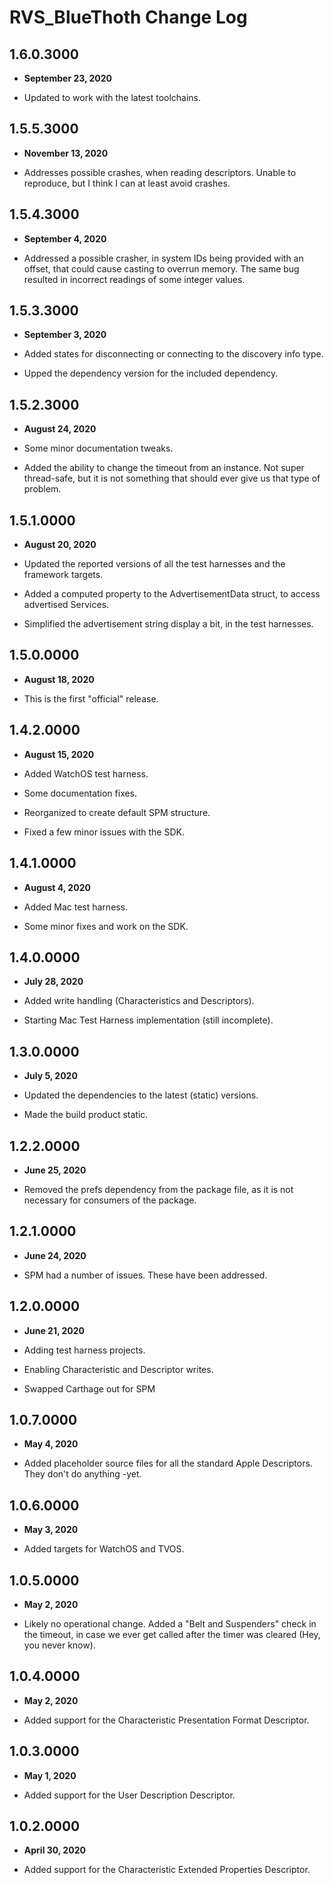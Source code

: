 # RVS_BlueThoth Change Log

## 1.6.0.3000

- **September 23, 2020**

- Updated to work with the latest toolchains.

## 1.5.5.3000

- **November 13, 2020**

- Addresses possible crashes, when reading descriptors. Unable to reproduce, but I think I can at least avoid crashes.

## 1.5.4.3000

- **September 4, 2020**

- Addressed a possible crasher, in system IDs being provided with an offset, that could cause casting to overrun memory. The same bug resulted in incorrect readings of some integer values.

## 1.5.3.3000

- **September 3, 2020**

- Added states for disconnecting or connecting to the discovery info type.
- Upped the dependency version for the included dependency.

## 1.5.2.3000

- **August 24, 2020**

- Some minor documentation tweaks.
- Added the ability to change the timeout from an instance. Not super thread-safe, but it is not something that should ever give us that type of problem.

## 1.5.1.0000

- **August 20, 2020**

- Updated the reported versions of all the test harnesses and the framework targets.
- Added a computed property to the AdvertisementData struct, to access advertised Services.
- Simplified the advertisement string display a bit, in the test harnesses.

## 1.5.0.0000

- **August 18, 2020**

- This is the first "official" release.

## 1.4.2.0000

- **August 15, 2020**

- Added WatchOS test harness.
- Some documentation fixes.
- Reorganized to create default SPM structure.
- Fixed a few minor issues with the SDK.

## 1.4.1.0000

- **August 4, 2020**

- Added Mac test harness.
- Some minor fixes and work on the SDK.

## 1.4.0.0000

- **July 28, 2020**

- Added write handling (Characteristics and Descriptors).
- Starting Mac Test Harness implementation (still incomplete).

## 1.3.0.0000

- **July 5, 2020**

- Updated the dependencies to the latest (static) versions.
- Made the build product static.

## 1.2.2.0000

- **June 25, 2020**

- Removed the prefs dependency from the package file, as it is not necessary for consumers of the package.

## 1.2.1.0000

- **June 24, 2020**

- SPM had a number of issues. These have been addressed.

## 1.2.0.0000

- **June 21, 2020**

- Adding test harness projects.
- Enabling Characteristic and Descriptor writes.
- Swapped Carthage out for SPM

## 1.0.7.0000

- **May 4, 2020**

- Added placeholder source files for all the standard Apple Descriptors. They don't do anything -yet.

## 1.0.6.0000

- **May 3, 2020**

- Added targets for WatchOS and TVOS.

## 1.0.5.0000

- **May 2, 2020**

- Likely no operational change. Added a "Belt and Suspenders" check in the timeout, in case we ever get called after the timer was cleared (Hey, you never know).

## 1.0.4.0000

- **May 2, 2020**

- Added support for the Characteristic Presentation Format Descriptor.

## 1.0.3.0000

- **May 1, 2020**

- Added support for the User Description Descriptor.

## 1.0.2.0000

- **April 30, 2020**

- Added support for the Characteristic Extended Properties Descriptor.
